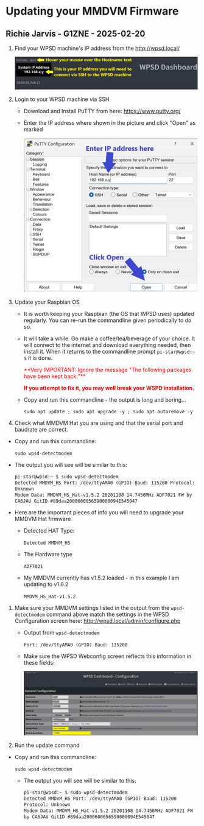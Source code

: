 # Updating your MMDVM Firmware

## Richie Jarvis - G1ZNE - 2025-02-20

1. Find your WPSD machine's IP address from the http://wpsd.local/

    ![alt-text](./WPSD_IP_Address.jpg)   

1. Login to your WPSD machine via SSH

    - Download and Install PuTTY from here: https://www.putty.org/
    - Enter the IP address where shown in the picture and click "Open" as marked
    
        ![alt-text](./PuTTY_Login.jpg)
       
1. Update your Raspbian OS

    - It is worth keeping your Raspbian (the OS that WPSD uses) updated regularly.  You can re-run the commandline given periodically to do so.
    
    - It will take a while.  Go make a coffee/tea/beverage of your choice.  It will connect to the internet and download everything needed, then install it.  When it returns to the commandline prompt `pi-star@wpsd:~ $` it is done.
    
      <span style="color:red">
      **Very IMPORTANT: Ignore the message "The following packages have been kept back:"**
      
      **If you attempt to fix it, you may well break your WSPD installation.**     
      </span>
    
    - Copy and run this commandline - the output is long and boring...      
        
        ```
        sudo apt update ; sudo apt upgrade -y ; sudo apt autoremove -y
        ```    

1. Check what MMDVM Hat you are using and that the serial port and baudrate are correct.

  - Copy and run this commandline:

    `sudo wpsd-detectmodem`

  - The output you will see will be similar to this:

    ```
    pi-star@wpsd:~ $ sudo wpsd-detectmodem
    Detected MMDVM_HS Port: /dev/ttyAMA0 (GPIO) Baud: 115200 Protocol: Unknown
    Modem Data: MMDVM_HS_Hat-v1.5.2 20201108 14.7456MHz ADF7021 FW by CA6JAU GitID #89daa2000600056590000094E545047
    ```
  - Here are the important pieces of info you will need to upgrade your MMDVM Hat firmware
    - Detected HAT Type:
    
      `Detected MMDVM_HS`
    
    
    - The Hardware type
    
      `ADF7021`
      
    - My MMDVM currently has v1.5.2 loaded - in this example I am updating to v1.6.2
    
      `MMDVM_HS_Hat-v1.5.2`

1. Make sure your MMDVM settings listed in the output from the `wpsd-detectmodem` command above match the settings in the WPSD Configuration screen here: http://wpsd.local/admin/configure.php
    
    - Output from `wpsd-detectmodem` 
      
      `Port: /dev/ttyAMA0 (GPIO) Baud: 115200`
    
    - Make sure the WPSD Webconfig screen reflects this information in these fields:
    
        ![alt-text](./WPSD_MMDVM_Config_Screen.jpg)     
       
1. Run the update command

- Copy and run this commandline:

    `sudo wpsd-detectmodem`

  - The output you will see will be similar to this:

    ```
    pi-star@wpsd:~ $ sudo wpsd-detectmodem
    Detected MMDVM_HS Port: /dev/ttyAMA0 (GPIO) Baud: 115200 Protocol: Unknown
    Modem Data: MMDVM_HS_Hat-v1.5.2 20201108 14.7456MHz ADF7021 FW by CA6JAU GitID #89daa2000600056590000094E545047
    ```
       